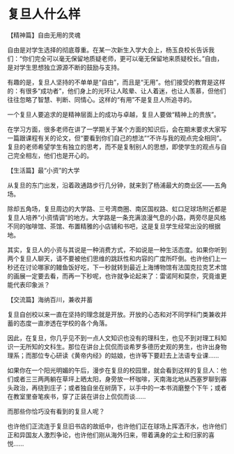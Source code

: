 # 复旦人什么样

【精神篇】自由无用的灵魂 

自由是对学生选择的彻底尊重。在某一次新生入学大会上，杨玉良校长告诉我们：“你们完全可以毫无保留地质疑老师，更可以毫无保留地来质疑校长。”自由，是对学生思想独立源源不断的鼓励与支持。 

有趣的是，复旦人坚持的不单单是“自由”，而且是“无用”。他们接受的教育是这样的：有很多“成功者”，他们身上的光环让人眩晕、让人着迷，也让人羡慕，但他们往往忽略了智慧、判断、同情心。这样的“有用”不是复旦人所追寻的。 

一个复旦人要追求的是精神层面上的成功与卓越，复旦人要做“精神上的贵族”。 

在学习方面，很多老师在讲了一学期关于某个方面的知识后，会在期末要求大家写一篇跟课程有关的论文，但“要看到你们自己的想法”“不许与我的观点完全相同”。复旦的老师希望学生有独立的思考，而不是复制别人的思想，即使学生的观点与自己完全相左，他们也是开心的。 

【生活篇】最“小资”的大学 

从复旦的东门出发，沿着政通路步行几分钟，就来到了杨浦最大的商业区——五角场。 

除却五角场，复旦周边的大学路、三号湾商圈、南区国权路、虹口足球场附近都是复旦人培养“小资情调”的地方。大学路是一条充满浪漫气息的小路，两旁尽是风格不同的咖啡馆、茶馆、布置精雅的小店铺和书吧，这是复旦学生经常出没的根据地。 

其实，复旦人的小资与其说是一种消费方式，不如说是一种生活态度。如果你听到两个复旦人聊天，请不要被他们思维的跳跃性和内容的广度所吓倒。也许他们上一秒还在讨论哪家的鳗鱼饭好吃，下一秒就转到最近上海博物馆有法国克拉克艺术馆的画展一定要去看，而再一下秒呢，也许就争论起来了：雷诺阿和莫奈，究竟谁更能代表印象派？ 

【交流篇】海纳百川，兼收并蓄 

复旦自创校以来一直在坚持的理念就是开放。开放的心态和对不同学科门类兼收并蓄的态度一直渗透在学校的各个角落。 

因此，在复旦，你几乎见不到一点人文知识也没有的理科生，也见不到对理工科知识一无所知的文科生。那位在讲台上侃侃而谈希罗多德历史观的男生，也许出身物理系；而那位专心研读《黄帝内经》的姑娘，也许等下要赶去上法语专业课…… 

如果你在一个阳光明媚的午后，漫步在复旦的校园里，就会看到这样的复旦人：他们或者三三两两躺在草坪上晒太阳，身旁放一杯咖啡，天南海北地从西塞罗聊到寡头政治，再绕到庄子；或者独自坐在树荫下，以手中的一本书消磨整个下午；或者在教室里奋笔疾书，穿了正装在讲台上侃侃而谈…… 

而那些你恰巧没有看到的复旦人呢？ 

也许他们正流连于复旦旧书店的故纸中，也许他们正在球场上挥洒汗水，也许他们正和异国友人激烈争论，也许他们刚从海外归来，带着满身的尘土和归家的喜悦……